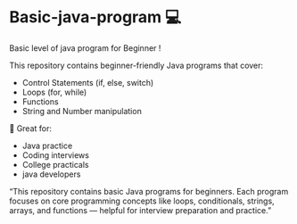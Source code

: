 # Basic-java-program 💻
Basic level of java program for Beginner !

This repository contains beginner-friendly Java programs that cover:

- Control Statements (if, else, switch)
- Loops (for, while)
- Functions
- String and Number manipulation

🧠 Great for:
- Java practice
- Coding interviews
- College practicals
- java developers


“This repository contains basic Java programs for beginners. Each program focuses on core programming concepts like loops, conditionals, strings, arrays, and functions — helpful for interview preparation and practice.”

